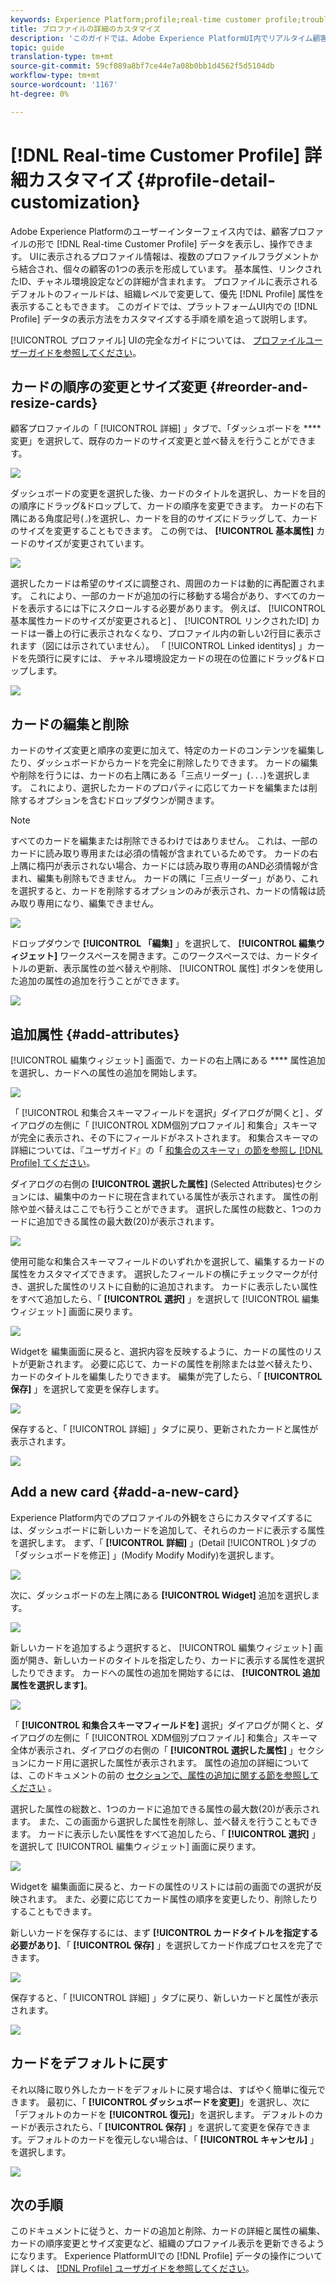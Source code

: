 ```yaml
---
keywords: Experience Platform;profile;real-time customer profile;troubleshooting;API
title: プロファイルの詳細のカスタマイズ
description: 'このガイドでは、Adobe Experience PlatformUI内でリアルタイム顧客プロファイルデータが表示される方法をカスタマイズする手順を順を追って説明します。 '
topic: guide
translation-type: tm+mt
source-git-commit: 59cf089a8bf7ce44e7a08b0bb1d4562f5d5104db
workflow-type: tm+mt
source-wordcount: '1167'
ht-degree: 0%

---
```



# [!DNL Real-time Customer Profile] 詳細カスタマイズ {#profile-detail-customization}

Adobe Experience Platformのユーザーインターフェイス内では、顧客プロファイルの形で [!DNL Real-time Customer Profile] データを表示し、操作できます。 UIに表示されるプロファイル情報は、複数のプロファイルフラグメントから結合され、個々の顧客の1つの表示を形成しています。 基本属性、リンクされたID、チャネル環境設定などの詳細が含まれます。 プロファイルに表示されるデフォルトのフィールドは、組織レベルで変更して、優先 [!DNL Profile] 属性を表示することもできます。 このガイドでは、プラットフォームUI内での [!DNL Profile] データの表示方法をカスタマイズする手順を順を追って説明します。

[!UICONTROL プロファイル] UIの完全なガイドについては、 [プロファイルユーザーガイドを参照してください](user-guide.md)。

## カードの順序の変更とサイズ変更 {#reorder-and-resize-cards}

顧客プロファイルの「 [!UICONTROL 詳細] 」タブで、「ダッシュボードを **** 変更」を選択して、既存のカードのサイズ変更と並べ替えを行うことができます。

![](../images/profile-customization/profiles-modify-dashboard.png)

ダッシュボードの変更を選択した後、カードのタイトルを選択し、カードを目的の順序にドラッグ&amp;ドロップして、カードの順序を変更できます。 カードの右下隅にある角度記号(`⌟`)を選択し、カードを目的のサイズにドラッグして、カードのサイズを変更することもできます。 この例では、 **[!UICONTROL 基本属性]** カードのサイズが変更されています。

![](../images/profile-customization/profiles-resize-cards.png)

選択したカードは希望のサイズに調整され、周囲のカードは動的に再配置されます。 これにより、一部のカードが追加の行に移動する場合があり、すべてのカードを表示するには下にスクロールする必要があります。 例えば、 [!UICONTROL 基本属性カードのサイズが変更されると] 、 [!UICONTROL リンクされたID] カードは一番上の行に表示されなくなり、プロファイル内の新しい2行目に表示されます（図には示されていません）。 「 [!UICONTROL Linked identitys] 」カードを先頭行に戻すには、  チャネル環境設定カードの現在の位置にドラッグ&amp;ドロップします。

![](../images/profile-customization/profiles-card-resized.png)

## カードの編集と削除

カードのサイズ変更と順序の変更に加えて、特定のカードのコンテンツを編集したり、ダッシュボードからカードを完全に削除したりできます。 カードの編集や削除を行うには、カードの右上隅にある「三点リーダー」(`...`)を選択します。 これにより、選択したカードのプロパティに応じてカードを編集または削除するオプションを含むドロップダウンが開きます。

>[!NOTE]
>
>すべてのカードを編集または削除できるわけではありません。 これは、一部のカードに読み取り専用または必須の情報が含まれているためです。 カードの右上隅に楕円が表示されない場合、カードには読み取り専用のAND必須情報が含まれ、編集も削除もできません。 カードの隅に「三点リーダー」があり、これを選択すると、カードを削除するオプションのみが表示され、カードの情報は読み取り専用になり、編集できません。

![](../images/profile-customization/profiles-edit-remove-resized.png)

ドロップダウンで **[!UICONTROL 「編集]** 」を選択して、 **[!UICONTROL 編集ウィジェット]** ワークスペースを開きます。このワークスペースでは、カードタイトルの更新、表示属性の並べ替えや削除、 [!UICONTROL 属性] ボタンを使用した追加の属性の追加を行うことができます。

![](../images/profile-customization/profiles-edit-widget-basic-attributes.png)

## 追加属性 {#add-attributes}

[!UICONTROL 編集ウィジェット] 画面で、カードの右上隅にある **** 属性追加を選択し、カードへの属性の追加を開始します。

![](../images/profile-customization/profiles-edit-widget-basic-add-attributes.png)

「 [!UICONTROL 和集合スキーマフィールドを選択」ダイアログが開くと] 、ダイアログの左側に「 [!UICONTROL XDM個別プロファイル] 和集合」スキーマが完全に表示され、その下にフィールドがネストされます。 和集合スキーマの詳細については、『ユーザガイド』の「 [和集合のスキーマ」の節を参照し [!DNL Profile] てください](user-guide.md#union-schema)。

ダイアログの右側の **[!UICONTROL 選択した属性]** (Selected Attributes)セクションには、編集中のカードに現在含まれている属性が表示されます。 属性の削除や並べ替えはここでも行うことができます。 選択した属性の総数と、1つのカードに追加できる属性の最大数(20)が表示されます。

![](../images/profile-customization/profiles-select-field-before.png)

使用可能な和集合スキーマフィールドのいずれかを選択して、編集するカードの属性をカスタマイズできます。 選択したフィールドの横にチェックマークが付き、選択した属性のリストに自動的に追加されます。 カードに表示したい属性をすべて追加したら、「 **[!UICONTROL 選択]** 」を選択して [!UICONTROL 編集ウィジェット] 画面に戻ります。

![](../images/profile-customization/profiles-select-field-after.png)

Widgetを  編集画面に戻ると、選択内容を反映するように、カードの属性のリストが更新されます。 必要に応じて、カードの属性を削除または並べ替えたり、カードのタイトルを編集したりできます。 編集が完了したら、「 **[!UICONTROL 保存]** 」を選択して変更を保存します。

![](../images/profile-customization/profiles-edit-widget-new-attributes.png)

保存すると、「 [!UICONTROL 詳細] 」タブに戻り、更新されたカードと属性が表示されます。

![](../images/profile-customization/profiles-resized-card-new-attributes.png)

## Add a new card {#add-a-new-card}

Experience Platform内でのプロファイルの外観をさらにカスタマイズするには、ダッシュボードに新しいカードを追加して、それらのカードに表示する属性を選択します。 まず、「 **[!UICONTROL 詳細]** 」(Detail [!UICONTROL )タブの「ダッシュボードを修正] 」(Modify Modify Modify)を選択します。

![](../images/profile-customization/profiles-modify-dashboard.png)

次に、ダッシュボードの左上隅にある **[!UICONTROL Widget]** 追加を選択します。

![](../images/profile-customization/profiles-add-widget.png)

新しいカードを追加するよう選択すると、 [!UICONTROL 編集ウィジェット] 画面が開き、新しいカードのタイトルを指定したり、カードに表示する属性を選択したりできます。 カードへの属性の追加を開始するには、 **[!UICONTROL 追加属性を選択します]**。

![](../images/profile-customization/profiles-edit-new-widget.png)

「 **[!UICONTROL 和集合スキーマフィールドを]** 選択」ダイアログが開くと、ダイアログの左側に「 [!UICONTROL XDM個別プロファイル] 和集合」スキーマ全体が表示され、ダイアログの右側の「 **[!UICONTROL 選択した属性]** 」セクションにカード用に選択した属性が表示されます。 属性の追加の詳細については、このドキュメントの前の [セクションで、属性の追加に関する節を参照してください](#add-attributes) 。

選択した属性の総数と、1つのカードに追加できる属性の最大数(20)が表示されます。 また、この画面から選択した属性を削除し、並べ替えを行うこともできます。 カードに表示したい属性をすべて追加したら、「 **[!UICONTROL 選択]** 」を選択して [!UICONTROL 編集ウィジェット] 画面に戻ります。

![](../images/profile-customization/profiles-add-fields-new-widget.png)

Widgetを  編集画面に戻ると、カードの属性のリストには前の画面での選択が反映されます。 また、必要に応じてカード属性の順序を変更したり、削除したりすることもできます。

新しいカードを保存するには、まず **[!UICONTROL カードタイトルを指定する必要があり]**、「 **[!UICONTROL 保存]** 」を選択してカード作成プロセスを完了できます。

![](../images/profile-customization/profiles-edit-new-widget-with-fields.png)

保存すると、「 [!UICONTROL 詳細] 」タブに戻り、新しいカードと属性が表示されます。

![](../images/profile-customization/profiles-detail-new-widget.png)

## カードをデフォルトに戻す

それ以降に取り外したカードをデフォルトに戻す場合は、すばやく簡単に復元できます。 最初に、「 **[!UICONTROL ダッシュボードを変更]**」を選択し、次に「デフォルトのカードを **[!UICONTROL 復元]**」を選択します。 デフォルトのカードが表示されたら、「 **[!UICONTROL 保存]** 」を選択して変更を保存できます。デフォルトのカードを復元しない場合は、「 **[!UICONTROL キャンセル]** 」を選択します。

![](../images/profile-customization/profiles-restore-default.png)

## 次の手順

このドキュメントに従うと、カードの追加と削除、カードの詳細と属性の編集、カードの順序変更とサイズ変更など、組織のプロファイル表示を更新できるようになります。 Experience PlatformUIでの [!DNL Profile] データの操作について詳しくは、 [[!DNL Profile] ユーザガイドを参照してください](user-guide.md)。